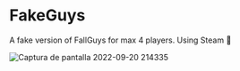 # FakeGuys

A fake version of FallGuys for max 4 players. Using Steam 👑

![Captura de pantalla 2022-09-20 214335](https://user-images.githubusercontent.com/50857082/191402558-758e2ac5-9fea-4f6e-af42-5a861bec6549.png)
